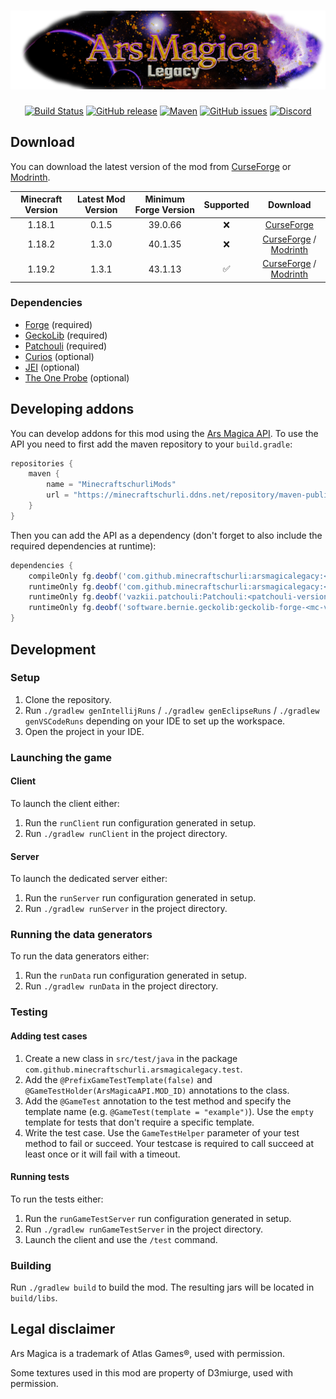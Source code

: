 [![Ars Magica: Legacy](src/main/resources/logo.png)](https://mc-mods.cf/ars-magica-legacy)
==================

<!--suppress HtmlDeprecatedAttribute -->
<div align="center">

[![Build Status](https://img.shields.io/github/actions/workflow/status/MinecraftschurliMods/Ars-Magica-Legacy/build.yml?branch=version%2F1.19.x&logo=github)](https://github.com/MinecraftschurliMods/Ars-Magica-Legacy/actions/workflows/build.yml)
[![GitHub release](https://img.shields.io/github/v/release/MinecraftschurliMods/Ars-Magica-Legacy?display_name=tag&sort=semver)](https://github.com/MinecraftschurliMods/Ars-Magica-Legacy/releases/latest)
[![Maven](https://img.shields.io/maven-metadata/v?metadataUrl=https%3A%2F%2Fminecraftschurli.ddns.net%2Frepository%2Fmaven-public%2Fcom%2Fgithub%2Fminecraftschurlimods%2Farsmagicalegacy%2Fmaven-metadata.xml&versionPrefix=1.19)](https://minecraftschurli.ddns.net/repository/#/maven-public/com/github/minecraftschurli/arsmagicalegacy)
[![GitHub issues](https://img.shields.io/github/issues-raw/MinecraftschurliMods/Ars-Magica-Legacy/bug?label=open%20bugs)](https://github.com/MinecraftschurliMods/Ars-Magica-Legacy/issues?q=is%3Aopen+is%3Aissue+label%3Abug)
[![Discord](https://img.shields.io/discord/358283695104458752?color=%235865F2&label=Discord&logo=discord&logoColor=%235865F2)](https://discord.gg/GcFqXwX)

</div>

## Download

You can download the latest version of the mod from [CurseForge](https://mc-mods.cf/ars-magica-legacy) or [Modrinth](https://modrinth.com/mod/ars-magica-legacy).

| Minecraft Version | Latest Mod Version | Minimum Forge Version | Supported |                                                                    Download                                                                    |
|:-----------------:|:------------------:|:---------------------:|:---------:|:----------------------------------------------------------------------------------------------------------------------------------------------:|
|      1.18.1       |       0.1.5        |        39.0.66        |     ❌     |                                        [CurseForge](https://mc-mods.cf/ars-magica-legacy/files/3656337)                                        |
|      1.18.2       |       1.3.0        |        40.1.35        |     ❌     | [CurseForge](https://mc-mods.cf/ars-magica-legacy/files/4657864) / [Modrinth](https://modrinth.com/mod/ars-magica-legacy/version/1.18.2-1.3.0) |
|      1.19.2       |       1.3.1        |        43.1.13        |     ✅     |    [CurseForge](https://mc-mods.cf/ars-magica-legacy/files) / [Modrinth](https://modrinth.com/mod/ars-magica-legacy/versions#all-versions)     |

### Dependencies

- [Forge](https://files.minecraftforge.net/) (required)
- [GeckoLib](https://mc-mods.cf/geckolib) (required)
- [Patchouli](https://mc-mods.cf/patchouli) (required)
- [Curios](https://mc-mods.cf/curios) (optional)
- [JEI](https://mc-mods.cf/jei) (optional)
- [The One Probe](https://mc-mods.cf/the-one-probe) (optional)

## Developing addons

You can develop addons for this mod using the [Ars Magica API](https://minecraftschurli.ddns.net/repository/javadoc/maven-public/com/github/minecraftschurlimods/arsmagicalegacy/1.19.2-1.2.2).
To use the API you need to first add the maven repository to your `build.gradle`:

```groovy
repositories {
    maven {
        name = "MinecraftschurliMods"
        url = "https://minecraftschurli.ddns.net/repository/maven-public/"
    }
}
```

Then you can add the API as a dependency (don't forget to also include the required dependencies at runtime):

```groovy
dependencies {
    compileOnly fg.deobf('com.github.minecraftschurli:arsmagicalegacy:<arsmagicalegacy-version>:api')
    runtimeOnly fg.deobf('com.github.minecraftschurli:arsmagicalegacy:<arsmagicalegacy-version>')
    runtimeOnly fg.deobf('vazkii.patchouli:Patchouli:<patchouli-version>')
    runtimeOnly fg.deobf('software.bernie.geckolib:geckolib-forge-<mc-version>:<geckolib-version>')
}
```

## Development

### Setup

1. Clone the repository.
2. Run `./gradlew genIntellijRuns` / `./gradlew genEclipseRuns` / `./gradlew genVSCodeRuns` depending on your IDE to set up the workspace.
3. Open the project in your IDE.

### Launching the game

#### Client

To launch the client either:

1. Run the `runClient` run configuration generated in setup.
2. Run `./gradlew runClient` in the project directory.

#### Server

To launch the dedicated server either:

1. Run the `runServer` run configuration generated in setup.
2. Run `./gradlew runServer` in the project directory.

### Running the data generators

To run the data generators either:

1. Run the `runData` run configuration generated in setup.
2. Run `./gradlew runData` in the project directory.

### Testing

#### Adding test cases

1. Create a new class in `src/test/java` in the package `com.github.minecraftschurli.arsmagicalegacy.test`.
2. Add the `@PrefixGameTestTemplate(false)` and `@GameTestHolder(ArsMagicaAPI.MOD_ID)` annotations to the class.
3. Add the `@GameTest` annotation to the test method and specify the template name (e.g. `@GameTest(template = "example")`). Use the `empty` template for tests that don't require a specific template.
4. Write the test case. Use the `GameTestHelper` parameter of your test method to fail or succeed. Your testcase is required to call succeed at least once or it will fail with a timeout.

#### Running tests

To run the tests either:

1. Run the `runGameTestServer` run configuration generated in setup.
2. Run `./gradlew runGameTestServer` in the project directory.
3. Launch the client and use the `/test` command.

### Building

Run `./gradlew build` to build the mod. The resulting jars will be located in `build/libs`.

## Legal disclaimer

Ars Magica is a trademark of Atlas Games®, used with permission.

Some textures used in this mod are property of D3miurge, used with permission.

